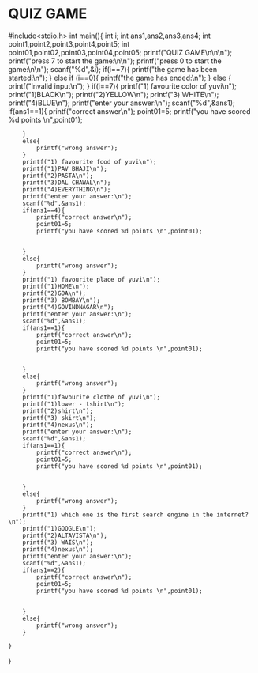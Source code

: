 # QUIZ GAME


#include<stdio.h>
int main(){
    int i;
    int ans1,ans2,ans3,ans4;
    int point1,point2,point3,point4,point5;
    int point01,point02,point03,point04,point05;
    printf("QUIZ GAME\n\n\n");
    printf("press 7 to start the game:\n\n");
    printf("press 0 to start the game:\n\n");
    scanf("%d",&i);
    if(i==7){
        printf("the game has been started:\n");
    }
    else if (i==0){
        printf("the game has ended:\n");
    }
    else {
        printf("invalid input\n");
    }
    if(i==7){
        printf("1) favourite color of yuvi\n");
        printf("1)BLACK\n");
        printf("2)YELLOW\n");
        printf("3) WHITE\n");
        printf("4)BLUE\n");
        printf("enter your answer:\n");
        scanf("%d",&ans1);
        if(ans1==1){
            printf("correct answer\n");
            point01=5;
            printf("you have scored %d points \n",point01);
            
            
        }
        else{
            printf("wrong answer");
        }
        printf("1) favourite food of yuvi\n");
        printf("1)PAV BHAJI\n");
        printf("2)PASTA\n");
        printf("3)DAL CHAWAL\n");
        printf("4)EVERYTHING\n");
        printf("enter your answer:\n");
        scanf("%d",&ans1);
        if(ans1==4){
            printf("correct answer\n");
            point01=5;
            printf("you have scored %d points \n",point01);
            
            
        }
        else{
            printf("wrong answer");
        }
        printf("1) favourite place of yuvi\n");
        printf("1)HOME\n");
        printf("2)GOA\n");
        printf("3) BOMBAY\n");
        printf("4)GOVINDNAGAR\n");
        printf("enter your answer:\n");
        scanf("%d",&ans1);
        if(ans1==1){
            printf("correct answer\n");
            point01=5;
            printf("you have scored %d points \n",point01);
            
            
        }
        else{
            printf("wrong answer");
        }
        printf("1)favourite clothe of yuvi\n");
        printf("1)lower - tshirt\n");
        printf("2)shirt\n");
        printf("3) skirt\n");
        printf("4)nexus\n");
        printf("enter your answer:\n");
        scanf("%d",&ans1);
        if(ans1==1){
            printf("correct answer\n");
            point01=5;
            printf("you have scored %d points \n",point01);
            
            
        }
        else{
            printf("wrong answer");
        }
        printf("1) which one is the first search engine in the internet?\n");
        printf("1)GOOGLE\n");
        printf("2)ALTAVISTA\n");
        printf("3) WAIS\n");
        printf("4)nexus\n");
        printf("enter your answer:\n");
        scanf("%d",&ans1);
        if(ans1==2){
            printf("correct answer\n");
            point01=5;
            printf("you have scored %d points \n",point01);
            
            
        }
        else{
            printf("wrong answer");
        }
        
    }
    
}
